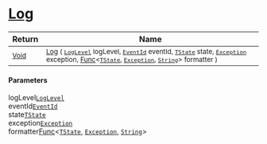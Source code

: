 # [Log](./SimpleConsoleLogger-100664084.md)



| Return | Name | 
| --- | --- | 
| <sub>[Void](https://docs.microsoft.com/en-us/dotnet/api/System.Void)</sub>| <sub>[Log](./SimpleConsoleLogger-100664084.md) ( [`LogLevel`](https://docs.microsoft.com/en-us/dotnet/api/Microsoft.Extensions.Logging.LogLevel) logLevel, [`EventId`](https://docs.microsoft.com/en-us/dotnet/api/Microsoft.Extensions.Logging.EventId) eventId, [`TState`](./SimpleConsoleLogger-100664084.md) state, [`Exception`](https://docs.microsoft.com/en-us/dotnet/api/System.Exception) exception, [Func](https://docs.microsoft.com/en-us/dotnet/api/System.Func-3)\<[`TState`](./SimpleConsoleLogger-100664084.md), [`Exception`](https://docs.microsoft.com/en-us/dotnet/api/System.Exception), [`String`](https://docs.microsoft.com/en-us/dotnet/api/System.String)> formatter )</sub>| <br>


#### Parameters
 logLevel[`LogLevel`](https://docs.microsoft.com/en-us/dotnet/api/Microsoft.Extensions.Logging.LogLevel)<br> eventId[`EventId`](https://docs.microsoft.com/en-us/dotnet/api/Microsoft.Extensions.Logging.EventId)<br> state[`TState`](./SimpleConsoleLogger-100664084.md)<br> exception[`Exception`](https://docs.microsoft.com/en-us/dotnet/api/System.Exception)<br> formatter[Func](https://docs.microsoft.com/en-us/dotnet/api/System.Func-3)\<[`TState`](./SimpleConsoleLogger-100664084.md), [`Exception`](https://docs.microsoft.com/en-us/dotnet/api/System.Exception), [`String`](https://docs.microsoft.com/en-us/dotnet/api/System.String)>